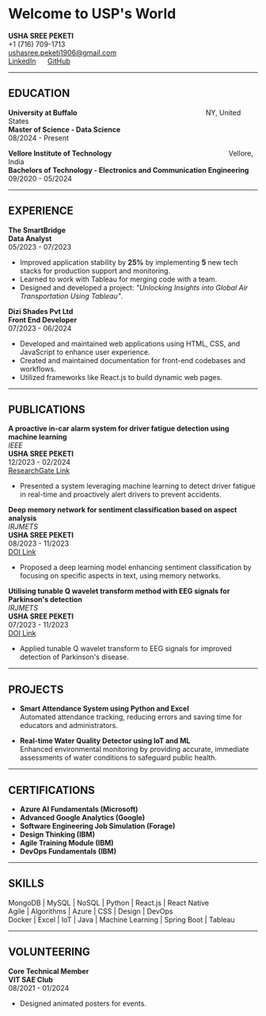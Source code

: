 # Welcome to USP's World

**USHA SREE PEKETI**  
+1 (716) 709-1713 &nbsp;&nbsp;&nbsp;&nbsp;&nbsp;&nbsp;&nbsp;&nbsp;&nbsp;&nbsp;&nbsp;&nbsp;&nbsp;&nbsp;&nbsp;&nbsp;&nbsp;&nbsp;&nbsp;&nbsp;&nbsp;&nbsp;&nbsp;&nbsp;&nbsp;&nbsp;&nbsp;&nbsp;&nbsp;&nbsp;&nbsp;&nbsp;&nbsp;&nbsp;&nbsp;&nbsp;&nbsp;&nbsp;&nbsp;&nbsp;&nbsp;&nbsp;&nbsp;&nbsp;&nbsp;&nbsp;&nbsp;&nbsp; ushasree.peketi1906@gmail.com  
[LinkedIn](http://www.linkedin.com/in/usha-sree-peketi-93700b248) &nbsp;&nbsp;&nbsp;&nbsp; [GitHub](https://github.com/UshaSreePeketi)

---

## EDUCATION

**University at Buffalo** &nbsp;&nbsp;&nbsp;&nbsp;&nbsp;&nbsp;&nbsp;&nbsp;&nbsp;&nbsp;&nbsp;&nbsp;&nbsp;&nbsp;&nbsp;&nbsp;&nbsp;&nbsp;&nbsp;&nbsp;&nbsp;&nbsp;&nbsp;&nbsp;&nbsp;&nbsp;&nbsp;&nbsp;&nbsp;&nbsp;&nbsp;&nbsp;&nbsp;&nbsp;&nbsp;&nbsp;&nbsp;&nbsp;&nbsp;&nbsp;&nbsp;&nbsp;&nbsp;&nbsp;&nbsp;&nbsp;&nbsp;&nbsp;&nbsp;&nbsp;&nbsp;&nbsp;&nbsp;&nbsp;&nbsp;&nbsp;&nbsp;&nbsp;&nbsp;&nbsp;&nbsp;&nbsp;&nbsp;&nbsp; NY, United States  
**Master of Science - Data Science**  
08/2024 - Present  

**Vellore Institute of Technology** &nbsp;&nbsp;&nbsp;&nbsp;&nbsp;&nbsp;&nbsp;&nbsp;&nbsp;&nbsp;&nbsp;&nbsp;&nbsp;&nbsp;&nbsp;&nbsp;&nbsp;&nbsp;&nbsp;&nbsp;&nbsp;&nbsp;&nbsp;&nbsp;&nbsp;&nbsp;&nbsp;&nbsp;&nbsp;&nbsp;&nbsp;&nbsp;&nbsp;&nbsp;&nbsp;&nbsp;&nbsp;&nbsp;&nbsp;&nbsp;&nbsp;&nbsp;&nbsp;&nbsp;&nbsp;&nbsp;&nbsp;&nbsp;&nbsp;&nbsp;&nbsp;&nbsp;&nbsp;&nbsp;&nbsp;&nbsp;&nbsp;&nbsp; Vellore, India  
**Bachelors of Technology - Electronics and Communication Engineering**  
09/2020 - 05/2024  

---

## EXPERIENCE

**The SmartBridge**  
**Data Analyst**  
05/2023 - 07/2023  

- Improved application stability by **25%** by implementing **5** new tech stacks for production support and monitoring.  
- Learned to work with Tableau for merging code with a team.  
- Designed and developed a project: *"Unlocking Insights into Global Air Transportation Using Tableau"*.  

**Dizi Shades Pvt Ltd**  
**Front End Developer**  
07/2023 - 06/2024  
- Developed and maintained web applications using HTML, CSS, and JavaScript to enhance user experience.  
- Created and maintained documentation for front-end codebases and workflows.  
- Utilized frameworks like React.js to build dynamic web pages.  

---

## PUBLICATIONS

**A proactive in-car alarm system for driver fatigue detection using machine learning**  
*IEEE*  
**USHA SREE PEKETI**  
12/2023 - 02/2024  
[ResearchGate Link](https://www.researchgate.net/publication/378282598_A_Proactive_In-Car_Alarm_System_for_Driver_Fatigue_Detection_Using_Machine_Learning)  
- Presented a system leveraging machine learning to detect driver fatigue in real-time and proactively alert drivers to prevent accidents.  

**Deep memory network for sentiment classification based on aspect analysis**  
*IRJMETS*  
**USHA SREE PEKETI**  
08/2023 - 11/2023  
[DOI Link](https://www.doi.org/10.56726/IRJMETS46829)  
- Proposed a deep learning model enhancing sentiment classification by focusing on specific aspects in text, using memory networks.  

**Utilising tunable Q wavelet transform method with EEG signals for Parkinson's detection**  
*IRJMETS*  
**USHA SREE PEKETI**  
07/2023 - 11/2023  
[DOI Link](https://www.doi.org/10.56726/IRJMETS46314)  
- Applied tunable Q wavelet transform to EEG signals for improved detection of Parkinson's disease.  

---

## PROJECTS

- **Smart Attendance System using Python and Excel**  
  Automated attendance tracking, reducing errors and saving time for educators and administrators.  

- **Real-time Water Quality Detector using IoT and ML**  
  Enhanced environmental monitoring by providing accurate, immediate assessments of water conditions to safeguard public health.  

---

## CERTIFICATIONS

- **Azure AI Fundamentals (Microsoft)**  
- **Advanced Google Analytics (Google)**  
- **Software Engineering Job Simulation (Forage)**  
- **Design Thinking (IBM)**  
- **Agile Training Module (IBM)**  
- **DevOps Fundamentals (IBM)**  

---

## SKILLS

MongoDB | MySQL | NoSQL | Python | React.js | React Native  
Agile | Algorithms | Azure | CSS | Design | DevOps  
Docker | Excel | IoT | Java | Machine Learning | Spring Boot | Tableau  

---

## VOLUNTEERING

**Core Technical Member**  
**VIT SAE Club**  
08/2021 - 01/2024  
- Designed animated posters for events.

```{tableofcontents}
